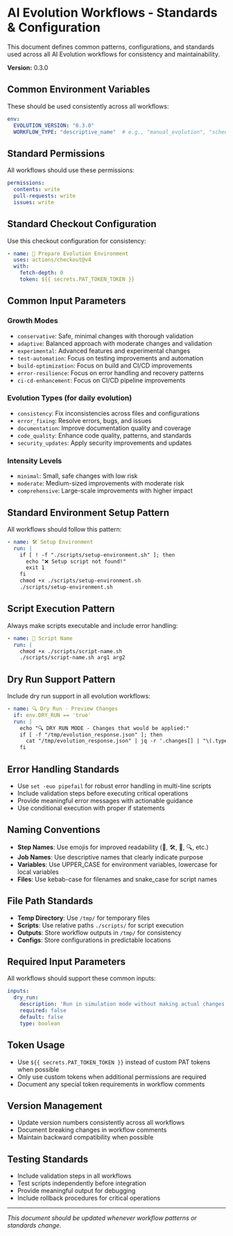# AI Evolution Workflows - Standards & Configuration

This document defines common patterns, configurations, and standards used across all AI Evolution workflows for consistency and maintainability.

**Version:** 0.3.0

## Common Environment Variables

These should be used consistently across all workflows:

```yaml
env:
  EVOLUTION_VERSION: "0.3.0"
  WORKFLOW_TYPE: "descriptive_name"  # e.g., "manual_evolution", "scheduled_evolution", "testing_automation"
```

## Standard Permissions

All workflows should use these permissions:

```yaml
permissions:
  contents: write
  pull-requests: write
  issues: write
```

## Standard Checkout Configuration

Use this checkout configuration for consistency:

```yaml
- name: 🌱 Prepare Evolution Environment
  uses: actions/checkout@v4
  with:
    fetch-depth: 0
    token: ${{ secrets.PAT_TOKEN_TOKEN }}
```

## Common Input Parameters

### Growth Modes

- `conservative`: Safe, minimal changes with thorough validation
- `adaptive`: Balanced approach with moderate changes and validation
- `experimental`: Advanced features and experimental changes
- `test-automation`: Focus on testing improvements and automation
- `build-optimization`: Focus on build and CI/CD improvements
- `error-resilience`: Focus on error handling and recovery patterns
- `ci-cd-enhancement`: Focus on CI/CD pipeline improvements

### Evolution Types (for daily evolution)

- `consistency`: Fix inconsistencies across files and configurations
- `error_fixing`: Resolve errors, bugs, and issues
- `documentation`: Improve documentation quality and coverage
- `code_quality`: Enhance code quality, patterns, and standards
- `security_updates`: Apply security improvements and updates

### Intensity Levels

- `minimal`: Small, safe changes with low risk
- `moderate`: Medium-sized improvements with moderate risk
- `comprehensive`: Large-scale improvements with higher impact

## Standard Environment Setup Pattern

All workflows should follow this pattern:

```yaml
- name: 🛠️ Setup Environment
  run: |
    if [ ! -f "./scripts/setup-environment.sh" ]; then
      echo "❌ Setup script not found!"
      exit 1
    fi
    chmod +x ./scripts/setup-environment.sh
    ./scripts/setup-environment.sh
```

## Script Execution Pattern

Always make scripts executable and include error handling:

```yaml
- name: 🧬 Script Name
  run: |
    chmod +x ./scripts/script-name.sh
    ./scripts/script-name.sh arg1 arg2
```

## Dry Run Support Pattern

Include dry run support in all evolution workflows:

```yaml
- name: 🔍 Dry Run - Preview Changes
  if: env.DRY_RUN == 'true'
  run: |
    echo "🔍 DRY RUN MODE - Changes that would be applied:"
    if [ -f "/tmp/evolution_response.json" ]; then
      cat "/tmp/evolution_response.json" | jq -r '.changes[] | "\(.type): \(.file)"' 2>/dev/null || echo "No changes preview available"
    fi
```

## Error Handling Standards

- Use `set -euo pipefail` for robust error handling in multi-line scripts
- Include validation steps before executing critical operations
- Provide meaningful error messages with actionable guidance
- Use conditional execution with proper if statements

## Naming Conventions

- **Step Names**: Use emojis for improved readability (🌱, 🛠️, 🧬, 🔍, etc.)
- **Job Names**: Use descriptive names that clearly indicate purpose
- **Variables**: Use UPPER_CASE for environment variables, lowercase for local variables
- **Files**: Use kebab-case for filenames and snake_case for script names

## File Path Standards

- **Temp Directory**: Use `/tmp/` for temporary files
- **Scripts**: Use relative paths `./scripts/` for script execution
- **Outputs**: Store workflow outputs in `/tmp/` for consistency
- **Configs**: Store configurations in predictable locations

## Required Input Parameters

All workflows should support these common inputs:

```yaml
inputs:
  dry_run:
    description: 'Run in simulation mode without making actual changes'
    required: false
    default: false
    type: boolean
```

## Token Usage

- Use `${{ secrets.PAT_TOKEN_TOKEN }}` instead of custom PAT tokens when possible
- Only use custom tokens when additional permissions are required
- Document any special token requirements in workflow comments

## Version Management

- Update version numbers consistently across all workflows
- Document breaking changes in workflow comments
- Maintain backward compatibility when possible

## Testing Standards

- Include validation steps in all workflows
- Test scripts independently before integration
- Provide meaningful output for debugging
- Include rollback procedures for critical operations

---

*This document should be updated whenever workflow patterns or standards change.*
